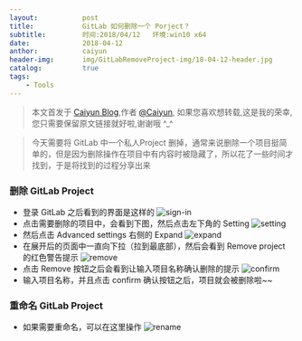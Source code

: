 ```yaml
---
layout:           post
title:            GitLab 如何删除一个 Porject？
subtitle:         时间:2018/04/12   环境:win10 x64
date:             2018-04-12 
anthor:           caiyun
header-img:       img/GitLabRemoveProject-img/18-04-12-header.jpg 	 
catalog:          true
tags:
    - Tools
---
```

> 本文首发于 [Caiyun Blog](http://agcaiyun.github.io/ ),作者 [@Caiyun](https://github.com/Agcaiyun),  如果您喜欢想转载,这是我的荣幸,您只需要保留原文链接就好啦,谢谢哦 ^_^

> 今天需要将 GitLab 中一个私人Project 删掉，通常来说删除一个项目挺简单的，但是因为删除操作在项目中有内容时被隐藏了，所以花了一些时间才找到，于是将找到的过程分享出来


### 删除 GitLab Project
* 登录 GitLab 之后看到的界面是这样的
![sign-in](http://agcaiyun.compelcode.com/sign-in.png)
* 点击需要删除的项目中，会看到下图，然后点击左下角的 Setting 
![setting](http://agcaiyun.compelcode.com/setting.png)
* 然后点击 Advanced settings 右侧的 Expand
![expand](http://agcaiyun.compelcode.com/expand.png)
* 在展开后的页面中一直向下拉（拉到最底部），然后会看到 Remove project 的红色警告提示
![remove](http://agcaiyun.compelcode.com/remove.png)
* 点击 Remove 按钮之后会看到让输入项目名称确认删除的提示
![confirm](http://agcaiyun.compelcode.com/confirm.png)
* 输入项目名称，并且点击 confirm 确认按钮之后，项目就会被删除啦~~

### 重命名 GitLab Project
* 如果需要重命名，可以在这里操作
![rename](http://agcaiyun.compelcode.com/rename.png)




